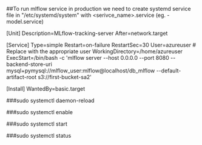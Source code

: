 ##To run mlflow service in production we need to create systemd service file in "/etc/systemd/system" with <serivce_name>.service (eg. - model.service)

[Unit]
Description=MLflow-tracking-server
After=network.target

[Service]
Type=simple
Restart=on-failure
RestartSec=30
User=azureuser  # Replace with the appropriate user
WorkingDirectory=/home/azureuser
ExecStart=/bin/bash -c 'mlflow server --host 0.0.0.0 --port 8080 --backend-store-uri mysql+pymysql://mlflow_user:mlflow@localhost/db_mlflow --default-artifact-root s3://first-bucket-sa2'

[Install]
WantedBy=basic.target


###sudo systemctl daemon-reload 

###sudo systemctl enable <service-name> 

###sudo systemctl start <service-name>

###sudo systemctl status <service-name>


